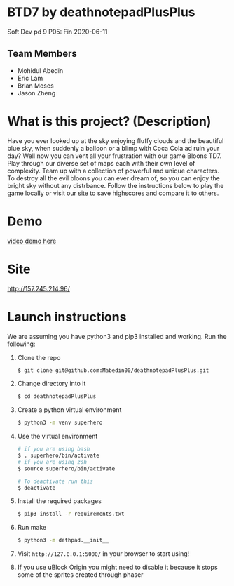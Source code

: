 # BTD7 by deathnotepadPlusPlus
Soft Dev pd 9
P05: Fin
2020-06-11
## Team Members
  - Mohidul Abedin
  - Eric Lam
  - Brian Moses
  - Jason Zheng 
  
# What is this project? (Description)
Have you ever looked up at the sky enjoying fluffy clouds and the beautiful blue sky, when suddenly a balloon or a blimp with Coca Cola ad ruin your day? Well now you can vent all your frustration with our game Bloons TD7. 
Play through our diverse set of maps each with their own level of complexity.
Team up with a collection of powerful and unique characters.
To destroy all the evil bloons you can ever dream of, so you can enjoy the bright sky without any distrbance.
Follow the instructions below to play the game locally or visit our site to save highscores and compare it to others.


# Demo
[video demo here](https://youtu.be/MTIX3DdD7is)

# Site
http://157.245.214.96/

# Launch instructions
We are assuming you have python3 and pip3 installed and working.
Run the following:
1. Clone the repo
    ```bash
    $ git clone git@github.com:Mabedin00/deathnotepadPlusPlus.git
    ```
2. Change directory into it
    ```bash
    $ cd deathnotepadPlusPlus
    ```
3. Create a python virtual environment
    ```bash
    $ python3 -m venv superhero
    ``` 
4. Use the virtual environment
    ```bash
   # if you are using bash
   $ . superhero/bin/activate
   # if you are using zsh
   $ source superhero/bin/activate
   
   # To deactivate run this
   $ deactivate
   ```
5. Install the required packages
    ```bash
    $ pip3 install -r requirements.txt 
    ```
6. Run make
    ```bash
    $ python3 -m dethpad.__init__ 
    ```
7. Visit ```http://127.0.0.1:5000/``` in your browser to start using!

8. If you use uBlock Origin you might need to disable it because it stops some of the sprites created through phaser 
